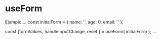 # useForm

Ejemplo
...
const initialForm = {
    name: '',
    age: 0,
    email: ''
};

const [formValues, handleInputChange, reset ] = useForm( initialForm );
...